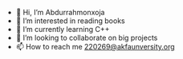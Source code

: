 - 👋 Hi, I’m Abdurrahmonxoja
- 👀 I’m interested in reading books
- 🌱 I’m currently learning C++
- 💞️ I’m looking to collaborate on big projects
- 📫 How to reach me 220269@akfaunversity.org

<!---
220269cs09/220269cs09 is a ✨ special ✨ repository because its `README.md` (this file) appears on your GitHub profile.
You can click the Preview link to take a look at your changes.
--->
